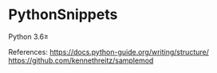 # PythonSnippets
Python 3.6≥

References:
https://docs.python-guide.org/writing/structure/
https://github.com/kennethreitz/samplemod
